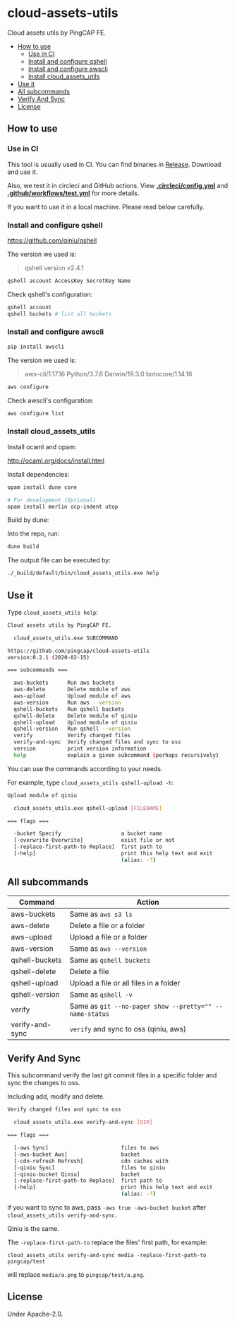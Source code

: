 # cloud-assets-utils

Cloud assets utils by PingCAP FE.

* [How to use](#how-to-use)
  + [Use in CI](#use-in-ci)
  + [Install and configure qshell](#install-and-configure-qshell)
  + [Install and configure awscli](#install-and-configure-awscli)
  + [Install cloud_assets_utils](#install-cloud_assets_utils)
* [Use it](#use-it)
* [All subcommands](#all-subcommands)
* [Verify And Sync](#verify-and-sync)
* [License](#license)

## How to use

### Use in CI

This tool is usually used in CI. You can find binaries in [Release](https://github.com/pingcap/cloud-assets-utils/releases). Download and use it.

Also, we test it in circleci and GitHub actions. View **[.circleci/config.yml](https://github.com/pingcap/cloud-assets-utils/blob/master/.circleci/config.yml)** and **[.github/workflows/test.yml](https://github.com/pingcap/cloud-assets-utils/blob/master/.github/workflows/test.yml)** for more details.

If you want to use it in a local machine. Please read below carefully.

### Install and configure qshell

<https://github.com/qiniu/qshell>

The version we used is:

> qshell version v2.4.1

```sh
qshell account AccessKey SecretKey Name
```

Check qshell's configuration:

```sh
qshell account
qshell buckets # list all buckets
```

### Install and configure awscli

```sh
pip install awscli
```

The version we used is:

> aws-cli/1.17.16 Python/3.7.6 Darwin/19.3.0 botocore/1.14.16

```sh
aws configure
```

Check awscli's configuration:

```sh
aws configure list
```

### Install cloud_assets_utils

Install ocaml and opam:

<http://ocaml.org/docs/install.html>

Install dependencies:

```sh
opam install dune core

# For development (Optional)
opam install merlin ocp-indent utop
```
    
Build by dune:

Into the repo, run:

```sh
dune build
```

The output file can be executed by:

```sh
./_build/default/bin/cloud_assets_utils.exe help
```

## Use it

Type `cloud_assets_utils help`:

```sh
Cloud assets utils by PingCAP FE.

  cloud_assets_utils.exe SUBCOMMAND

https://github.com/pingcap/cloud-assets-utils
version:0.2.1 (2020-02-15)

=== subcommands ===

  aws-buckets      Run aws buckets
  aws-delete       Delete module of aws
  aws-upload       Upload module of aws
  aws-version      Run aws --version
  qshell-buckets   Run qshell buckets
  qshell-delete    Delete module of qiniu
  qshell-upload    Upload module of qiniu
  qshell-version   Run qshell --version
  verify           Verify changed files
  verify-and-sync  Verify changed files and sync to oss
  version          print version information
  help             explain a given subcommand (perhaps recursively)
```

You can use the commands according to your needs.

For example, type `cloud_assets_utils qshell-upload -h`:

```sh
Upload module of qiniu

  cloud_assets_utils.exe qshell-upload [FILENAME]

=== flags ===

  -bucket Specify                   a bucket name
  [-overwrite Overwrite]            exist file or not
  [-replace-first-path-to Replace]  first path to
  [-help]                           print this help text and exit
                                    (alias: -?)
```

## All subcommands

| Command         | Action                                                  |
| --------------- | ------------------------------------------------------- |
| aws-buckets     | Same as `aws s3 ls`                                     |
| aws-delete      | Delete a file or a folder                               |
| aws-upload      | Upload a file or a folder                               |
| aws-version     | Same as `aws --version`                                 |
| qshell-buckets  | Same as `qshell buckets`                                |
| qshell-delete   | Delete a file                                           |
| qshell-upload   | Upload a file or all files in a folder                  |
| qshell-version  | Same as `qshell -v`                                     |
| verify          | Same as `git --no-pager show --pretty="" --name-status` |
| verify-and-sync | `verify` and sync to oss (qiniu, aws)                   |

## Verify And Sync

This subcommand verify the last git commit files in a specific folder and sync the changes to oss.

Including add, modify and delete.

```sh
Verify changed files and sync to oss

  cloud_assets_utils.exe verify-and-sync [DIR]

=== flags ===

  [-aws Sync]                       files to aws
  [-aws-bucket Aws]                 bucket
  [-cdn-refresh Refresh]            cdn caches with
  [-qiniu Sync]                     files to qiniu
  [-qiniu-bucket Qiniu]             bucket
  [-replace-first-path-to Replace]  first path to
  [-help]                           print this help text and exit
                                    (alias: -?)
```

if you want to sync to aws, pass `-aws true -aws-bucket bucket` after `cloud_assets_utils verify-and-sync`.

Qiniu is the same.

The `-replace-first-path-to` replace the files' first path, for example:

`cloud_assets_utils verify-and-sync media -replace-first-path-to pingcap/test`

will replace `media/a.png` to `pingcap/test/a.png`.

## License

Under Apache-2.0.
